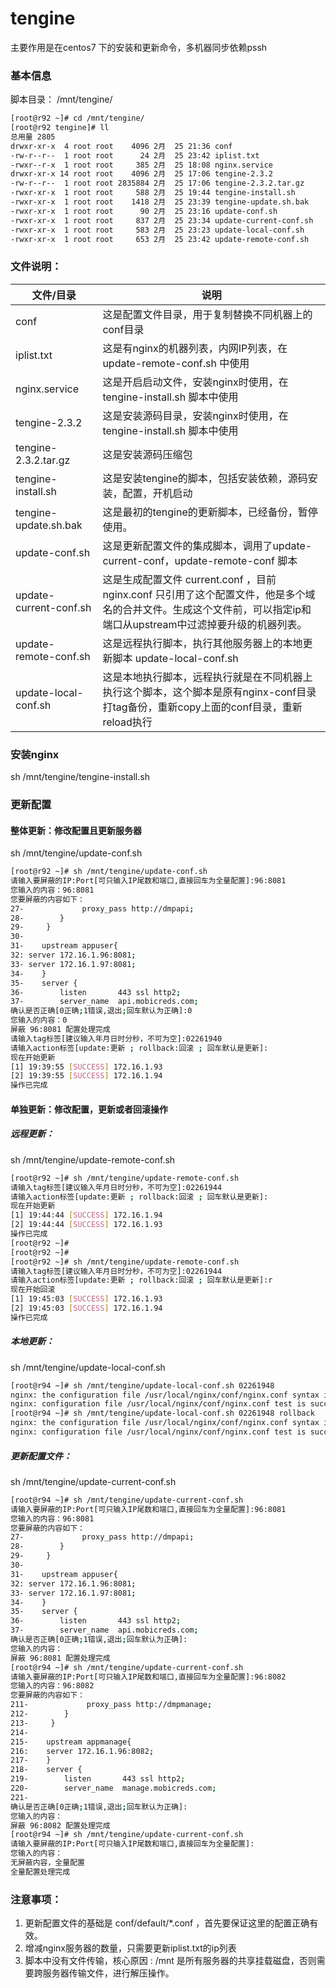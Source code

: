 # tengine 

主要作用是在centos7 下的安装和更新命令，多机器同步依赖pssh

### 基本信息
脚本目录： /mnt/tengine/
```bash
[root@r92 ~]# cd /mnt/tengine/
[root@r92 tengine]# ll
总用量 2805
drwxr-xr-x  4 root root    4096 2月  25 21:36 conf
-rw-r--r--  1 root root      24 2月  25 23:42 iplist.txt
-rwxr--r-x  1 root root     385 2月  25 18:08 nginx.service
drwxr-xr-x 14 root root    4096 2月  25 17:06 tengine-2.3.2
-rw-r--r--  1 root root 2835884 2月  25 17:06 tengine-2.3.2.tar.gz
-rwxr-xr-x  1 root root     588 2月  25 19:44 tengine-install.sh
-rwxr-xr-x  1 root root    1418 2月  25 23:39 tengine-update.sh.bak
-rwxr-xr-x  1 root root      90 2月  25 23:16 update-conf.sh
-rwxr-xr-x  1 root root     837 2月  25 23:34 update-current-conf.sh
-rwxr-xr-x  1 root root     583 2月  25 23:23 update-local-conf.sh
-rwxr-xr-x  1 root root     653 2月  25 23:42 update-remote-conf.sh
```

### 文件说明：

| 文件/目录 | 说明  |
| ------------ | ------------ |
| conf | 这是配置文件目录，用于复制替换不同机器上的conf目录 |
| iplist.txt | 这是有nginx的机器列表，内网IP列表，在update-remote-conf.sh 中使用 |
| nginx.service | 这是开启启动文件，安装nginx时使用，在 tengine-install.sh 脚本中使用 |
| tengine-2.3.2 | 这是安装源码目录，安装nginx时使用，在 tengine-install.sh 脚本中使用 |
| tengine-2.3.2.tar.gz | 这是安装源码压缩包 |
| tengine-install.sh | 这是安装tengine的脚本，包括安装依赖，源码安装，配置，开机启动 |
| tengine-update.sh.bak | 这是最初的tengine的更新脚本，已经备份，暂停使用。|
| update-conf.sh | 这是更新配置文件的集成脚本，调用了update-current-conf，update-remote-conf 脚本 |
| update-current-conf.sh | 这是生成配置文件 current.conf ，目前nginx.conf 只引用了这个配置文件，他是多个域名的合并文件。生成这个文件前，可以指定ip和端口从upstream中过滤掉要升级的机器列表。|
| update-remote-conf.sh | 这是远程执行脚本，执行其他服务器上的本地更新脚本 update-local-conf.sh |
| update-local-conf.sh |这是本地执行脚本，远程执行就是在不同机器上执行这个脚本，这个脚本是原有nginx-conf目录打tag备份，重新copy上面的conf目录，重新reload执行 |



### 安装nginx
sh /mnt/tengine/tengine-install.sh

### 更新配置

#### 整体更新：修改配置且更新服务器
sh /mnt/tengine/update-conf.sh
```bash
[root@r92 ~]# sh /mnt/tengine/update-conf.sh
请输入要屏蔽的IP:Port[可只输入IP尾数和端口,直接回车为全量配置]:96:8081
您输入的内容：96:8081
您要屏蔽的内容如下：
27-             proxy_pass http://dmpapi;
28-        }
29-     }
30-
31-    upstream appuser{
32:	server 172.16.1.96:8081;
33-	server 172.16.1.97:8081;
34-    }
35-    server {
36-        listen       443 ssl http2;
37-        server_name  api.mobicreds.com;
确认是否正确[0正确;1错误,退出;回车默认为正确]:0
您输入的内容：0
屏蔽 96:8081 配置处理完成
请输入tag标签[建议输入年月日时分秒，不可为空]:02261940
请输入action标签[update:更新 ; rollback:回滚 ; 回车默认是更新]:
现在开始更新
[1] 19:39:55 [SUCCESS] 172.16.1.93
[2] 19:39:55 [SUCCESS] 172.16.1.94
操作已完成
```

#### 单独更新：修改配置，更新或者回滚操作
##### 远程更新：
sh /mnt/tengine/update-remote-conf.sh
```bash
[root@r92 ~]# sh /mnt/tengine/update-remote-conf.sh
请输入tag标签[建议输入年月日时分秒，不可为空]:02261944
请输入action标签[update:更新 ; rollback:回滚 ; 回车默认是更新]:
现在开始更新
[1] 19:44:44 [SUCCESS] 172.16.1.94
[2] 19:44:44 [SUCCESS] 172.16.1.93
操作已完成
[root@r92 ~]#
[root@r92 ~]#
[root@r92 ~]# sh /mnt/tengine/update-remote-conf.sh
请输入tag标签[建议输入年月日时分秒，不可为空]:02261944
请输入action标签[update:更新 ; rollback:回滚 ; 回车默认是更新]:r
现在开始回滚
[1] 19:45:03 [SUCCESS] 172.16.1.93
[2] 19:45:03 [SUCCESS] 172.16.1.94
操作已完成
```

##### 本地更新：
sh /mnt/tengine/update-local-conf.sh
```bash
[root@r94 ~]# sh /mnt/tengine/update-local-conf.sh 02261948
nginx: the configuration file /usr/local/nginx/conf/nginx.conf syntax is ok
nginx: configuration file /usr/local/nginx/conf/nginx.conf test is successful
[root@r94 ~]# sh /mnt/tengine/update-local-conf.sh 02261948 rollback
nginx: the configuration file /usr/local/nginx/conf/nginx.conf syntax is ok
nginx: configuration file /usr/local/nginx/conf/nginx.conf test is successful
```

##### 更新配置文件：
sh /mnt/tengine/update-current-conf.sh
```bash
[root@r94 ~]# sh /mnt/tengine/update-current-conf.sh
请输入要屏蔽的IP:Port[可只输入IP尾数和端口,直接回车为全量配置]:96:8081
您输入的内容：96:8081
您要屏蔽的内容如下：
27-             proxy_pass http://dmpapi;
28-        }
29-     }
30-
31-    upstream appuser{
32:	server 172.16.1.96:8081;
33-	server 172.16.1.97:8081;
34-    }
35-    server {
36-        listen       443 ssl http2;
37-        server_name  api.mobicreds.com;
确认是否正确[0正确;1错误,退出;回车默认为正确]:
您输入的内容：
屏蔽 96:8081 配置处理完成
[root@r94 ~]# sh /mnt/tengine/update-current-conf.sh
请输入要屏蔽的IP:Port[可只输入IP尾数和端口,直接回车为全量配置]:96:8082
您输入的内容：96:8082
您要屏蔽的内容如下：
211-             proxy_pass http://dmpmanage;
212-        }
213-     }
214-
215-    upstream appmanage{
216:	server 172.16.1.96:8082;
217-    }
218-    server {
219-        listen       443 ssl http2;
220-        server_name  manage.mobicreds.com;
221-
确认是否正确[0正确;1错误,退出;回车默认为正确]:
您输入的内容：
屏蔽 96:8082 配置处理完成
[root@r94 ~]# sh /mnt/tengine/update-current-conf.sh
请输入要屏蔽的IP:Port[可只输入IP尾数和端口,直接回车为全量配置]:
您输入的内容：
无屏蔽内容，全量配置
全量配置处理完成
```

### 注意事项：
1. 更新配置文件的基础是 conf/default/*.conf  ，首先要保证这里的配置正确有效。
2. 增减nginx服务器的数量，只需要更新iplist.txt的ip列表
3. 脚本中没有文件传输，核心原因 : /mnt 是所有服务器的共享挂载磁盘，否则需要跨服务器传输文件，进行解压操作。


